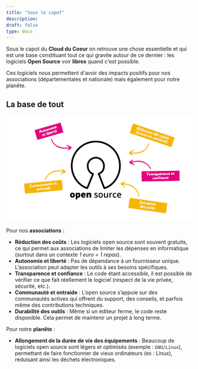 ```yaml
---
title: "Sous le capot"
description:
draft: false
type: docs
---
```


Sous le capot du **Cloud du Coeur** on retrouve une chose essentielle et qui est une base constituant tout ce qui gravite autour de ce dernier : les logiciels **Open Source** voir **libres** quand c'est possible.

Ces logiciels nous permettent d'avoir des impacts positifs pour nos associations (départementales et nationale) mais également pour notre planête.

## La base de tout

![](./cdc-sous-le-capot-oss.png)

Pour nos **associations** :

- **Réduction des coûts** : Les logiciels open source sont souvent gratuits, ce qui permet aux associations de limiter les dépenses en informatique (surtout dans un contexte *1 euro = 1 repas*).
- **Autonomie et liberté** : Pas de dépendance à un fournisseur unique. L’association peut adapter les outils à ses besoins spécifiques.
- **Transparence et confiance** : Le code étant accessible, il est possible de vérifier ce que fait réellement le logiciel (respect de la vie privée, sécurité, etc.).
- **Communauté et entraide** : L’open source s’appuie sur des communautés actives qui offrent du support, des conseils, et parfois même des contributions techniques.
- **Durabilité des outils** : Même si un éditeur ferme, le code reste disponible. Cela permet de maintenir un projet à long terme.

Pour notre **planête** :

- **Allongement de la durée de vie des équipements** : Beaucoup de logiciels open source sont légers et optimisés (exemple : `GNU/Linux`), permettant de faire fonctionner de vieux ordinateurs (ex : Linux), réduisant ainsi les déchets électroniques.
